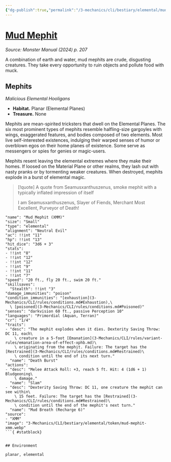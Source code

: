 ```yaml
---
{"dg-publish":true,"permalink":"/3-mechanics/cli/bestiary/elemental/mud-mephit-xmm/","tags":["ttrpg-cli/compendium/src/5e/xmm","ttrpg-cli/monster/cr/1-4","ttrpg-cli/monster/environment/elemental","ttrpg-cli/monster/environment/planar","ttrpg-cli/monster/size/small","ttrpg-cli/monster/type/elemental"],"noteIcon":""}
---
```


# [Mud Mephit](3-Mechanics\CLI\bestiary\elemental/mud-mephit-xmm.md)
*Source: Monster Manual (2024) p. 207*  

A combination of earth and water, mud mephits are crude, disgusting creatures. They take every opportunity to ruin objects and pollute food with muck.

## Mephits

*Malicious Elemental Hooligans*

- **Habitat.** Planar (Elemental Planes)  
- **Treasure.** None  

Mephits are mean-spirited tricksters that dwell on the Elemental Planes. The six most prominent types of mephits resemble halfling-size gargoyles with wings, exaggerated features, and bodies composed of two elements. Most live self-interested existences, indulging their warped senses of humor or overblown egos on their home planes of existence. Some serve as messengers or spies for genies or magic-users.

Mephits resent leaving the elemental extremes where they make their homes. If loosed on the Material Plane or other realms, they lash out with nasty pranks or by tormenting weaker creatures. When destroyed, mephits explode in a burst of elemental magic.

> [!quote] A quote from Seamusxanthuszenus, smoke mephit with a typically inflated impression of itself  
> 
> I am Seamusxanthuszenus, Slayer of Fiends, Merchant Most Excellent, Purveyor of Death!


```statblock
"name": "Mud Mephit (XMM)"
"size": "Small"
"type": "elemental"
"alignment": "Neutral Evil"
"ac": !!int "11"
"hp": !!int "13"
"hit_dice": "3d6 + 3"
"stats":
- !!int "8"
- !!int "12"
- !!int "12"
- !!int "9"
- !!int "11"
- !!int "7"
"speed": "20 ft., fly 20 ft., swim 20 ft."
"skillsaves":
  "Stealth": !!int "3"
"damage_immunities": "poison"
"condition_immunities": "[exhaustion](3-Mechanics/CLI/rules/conditions.md#Exhaustion),\
  \ [poisoned](3-Mechanics/CLI/rules/conditions.md#Poisoned)"
"senses": "darkvision 60 ft., passive Perception 10"
"languages": "Primordial (Aquan, Terran)"
"cr": "1/4"
"traits":
- "desc": "The mephit explodes when it dies. Dexterity Saving Throw: DC 11, each\
    \ creature in a 5-foot [Emanation](3-Mechanics/CLI/rules/variant-rules/emanation-area-of-effect-xphb.md)\
    \ originating from the mephit. Failure: The target has the [Restrained](3-Mechanics/CLI/rules/conditions.md#Restrained)\
    \ condition until the end of its next turn."
  "name": "Death Burst"
"actions":
- "desc": "Melee Attack Roll: +3, reach 5 ft. Hit: 4 (1d6 + 1) Bludgeoning\
    \ damage."
  "name": "Slam"
- "desc": "Dexterity Saving Throw: DC 11, one creature the mephit can see within\
    \ 15 feet. Failure: The target has the [Restrained](3-Mechanics/CLI/rules/conditions.md#Restrained)\
    \ condition until the end of the mephit's next turn."
  "name": "Mud Breath (Recharge 6)"
"source":
- "XMM"
"image": "3-Mechanics/CLI/bestiary/elemental/token/mud-mephit-xmm.webp"
```{ #statblock}


## Environment

planar, elemental